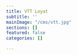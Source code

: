 ```yaml
---
title: VTT Loyat
subtitle: ''
mainImage: "/cms/vtt.jpg"
sections: []
featured: false
categories: []

---
```

